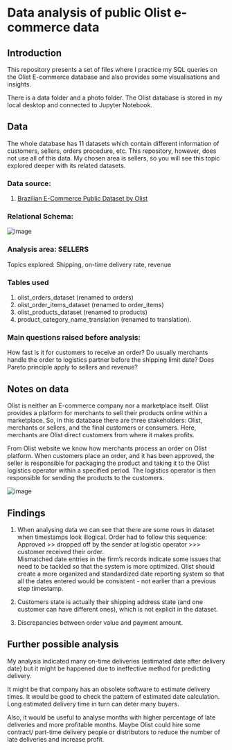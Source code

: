 # Data analysis of public Olist e-commerce data

## Introduction
This repository presents a set of files where I practice my SQL queries on the Olist E-commerce database and also provides some visualisations and insights.

There is a data folder and a photo folder. The Olist database is stored in my local desktop and connected to Jupyter Notebook.


## Data
The whole database has 11 datasets which contain different information of customers, sellers, orders procedure, etc. This repository, however, does not use all of this data. My chosen area is sellers, so you will see this topic explored deeper with its related datasets.

### Data source:
1. [Brazilian E-Commerce Public Dataset by Olist](https://www.kaggle.com/olistbr/brazilian-ecommerce)

### Relational Schema:
![image](https://user-images.githubusercontent.com/105608147/198329924-9352001a-e2d0-482c-9005-102c1c77784f.png)

### Analysis area: SELLERS
Topics explored: Shipping, on-time delivery rate, revenue

### Tables used
1.  olist_orders_dataset (renamed to orders)
2. olist_order_items_dataset (renamed to order_items)
3. olist_products_dataset (renamed to products)
4. product_category_name_translation (renamed to translation).

### Main questions raised before analysis:
How fast is it for customers to receive an order?
Do usually merchants handle the order to logistics partner before the shipping limit date?
Does Pareto principle apply to sellers and revenue?


## Notes on data
Olist is neither an E-commerce company nor a marketplace itself. Olist provides a platform for merchants to sell their products online within a marketplace. So, in this database there are three stakeholders: Olist, merchants or sellers, and the final customers or consumers. Here, merchants are Olist direct customers from where it makes profits.

From Olist website we know how merchants process an order on Olist platform.
When customers place an order, and it has been approved, the seller is responsible for packaging the product and taking it to the Olist logistics operator within a specified period.
The logistics operator is then responsible for sending the products to the customers.

![image](https://user-images.githubusercontent.com/105608147/198332253-129cb55f-f2ea-4594-8ce8-0118e82229ff.png)


## Findings
1. When analysing data we can see that there are some rows in dataset when timestamps look illogical.
Order had to follow this sequence:
Approved >> dropped off by the sender at logistic operator >>> customer received their order.  
Mismatched date entries in the firm’s records indicate some issues that need to be tackled so that the system is more optimized.
Olist should create a more organized and standardized date reporting system so that all the dates entered would be consistent - not earlier than a previous step timestamp.

2. Customers state is actually their shipping address state (and one customer can have different ones), which is not explicit in the dataset.
3. Discrepancies between order value and payment amount.


## Further possible analysis
My analysis indicated many on-time deliveries (estimated date after delivery date) but it might be happened due to ineffective method for predicting delivery.

It might be that company has an obsolete software to estimate delivery times. It would be good to check the pattern of estimated date calculation. Long estimated delivery time in turn can deter many buyers.

Also, it would be useful to analyse months with higher percentage of late deliveries and more profitable months. Maybe Olist could hire some contract/ part-time delivery people or distributors to reduce the number of late deliveries and increase profit.
